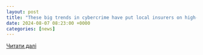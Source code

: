 ```yaml
---
layout: post
title: "These big trends in cybercrime have put local insurers on high-alert"
date: 2024-08-07 08:23:00 +0000
categories: [news]
---
```


[Читати далі](https://itweb.africa/content/nWJad7bNgzj7bjO1)
